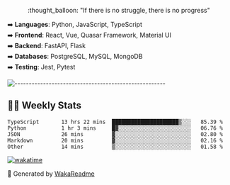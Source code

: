 <p align="center"> 
  :thought_balloon: "If there is no struggle, there is no progress"
</p>

<p align="left">
  ➡️ <strong>Languages</strong>: Python, JavaScript, TypeScript<br>
  ➡️ <strong>Frontend</strong>: React, Vue, Quasar Framework, Material UI<br>
  ➡️ <strong>Backend</strong>: FastAPI, Flask<br>
  ➡️ <strong>Databases</strong>: PostgreSQL, MySQL, MongoDB<br>
  ➡️ <strong>Testing</strong>: Jest, Pytest<br>
</p>

![-----------------------------------------------------](https://raw.githubusercontent.com/andreasbm/readme/master/assets/lines/vintage.png)


## :man_technologist: Weekly Stats
<!--START_SECTION:waka-->

```text
TypeScript       13 hrs 22 mins  █████████████████████▒░░░   85.39 %
Python           1 hr 3 mins     █▓░░░░░░░░░░░░░░░░░░░░░░░   06.76 %
JSON             26 mins         ▓░░░░░░░░░░░░░░░░░░░░░░░░   02.80 %
Markdown         20 mins         ▓░░░░░░░░░░░░░░░░░░░░░░░░   02.16 %
Other            14 mins         ▒░░░░░░░░░░░░░░░░░░░░░░░░   01.58 %
```

<!--END_SECTION:waka-->

[![wakatime](https://wakatime.com/badge/user/3926b7f7-3f9b-447e-a7a4-9b640cebf904.svg)](https://wakatime.com/@3926b7f7-3f9b-447e-a7a4-9b640cebf904)

🚀 Generated by [WakaReadme](https://github.com/athul/waka-readme)

